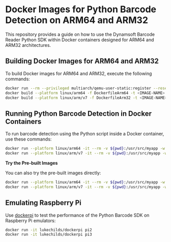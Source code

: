# Docker Images for Python Barcode Detection on ARM64 and ARM32
This repository provides a guide on how to use the Dynamsoft Barcode Reader Python SDK within Docker containers designed for ARM64 and ARM32 architectures.

## Building Docker Images for ARM64 and ARM32

To build Docker images for ARM64 and ARM32, execute the following commands:

```bash
docker run --rm --privileged multiarch/qemu-user-static:register --reset
docker build --platform linux/arm64 -f DockerfileArm64 -t <IMAGE-NAME> .
docker build --platform linux/arm/v7 -f DockerfileArm32 -t <IMAGE-NAME> .  
```

## Running Python Barcode Detection in Docker Containers

To run barcode detection using the Python script inside a Docker container, use these commands:

```bash
docker run --platform linux/arm64 -it --rm -v ${pwd}:/usr/src/myapp -w /usr/src/myapp <IMAGE-NAME> python pillow_test.py
docker run --platform linux/arm/v7 -it --rm -v ${pwd}:/usr/src/myapp -w /usr/src/myapp <IMAGE-NAME> python pillow_test.py
```

**Try the Pre-built Images**

You can also try the pre-built images directly:

```bash
docker run --platform linux/arm64 -it --rm -v ${pwd}:/usr/src/myapp -w /usr/src/myapp yushulx/dbr-arm64:1.0 python pillow_test.py
docker run --platform linux/arm/v7 -it --rm -v ${pwd}:/usr/src/myapp -w /usr/src/myapp yushulx/dbr-arm32:1.0 python pillow_test.py
```

## Emulating Raspberry Pi
Use [dockerpi](https://github.com/lukechilds/dockerpi) to test the performance of the Python Barcode SDK on Raspberry Pi emulators:

```bash
docker run -it lukechilds/dockerpi pi2
docker run -it lukechilds/dockerpi pi3
```